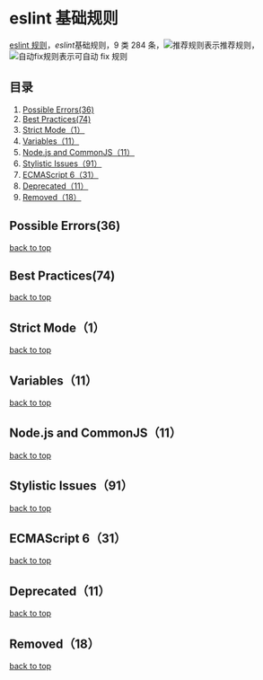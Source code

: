 <h1 id="eslint-basic">eslint 基础规则</h1>

[eslint 规则](https://cn.eslint.org/docs/rules/)，*eslint*基础规则，9 类 284 条，![推荐规则](../../assets/images/recommended.png)表示推荐规则，![自动fix规则](../../assets/images/wrench-fill.png)表示可自动 fix 规则

## 目录

1. [Possible Errors(36)](#possible-errors)
1. [Best Practices(74)](#best-practices)
1. [Strict Mode（1）](#strict-mode)
1. [Variables（11）](#variables)
1. [Node.js and CommonJS（11）](#nodejs-and-commonjs)
1. [Stylistic Issues（91）](#stylistic-issues)
1. [ECMAScript 6（31）](#es6)
1. [Deprecated（11）](#deprecated)
1. [Removed（18）](#removed)

<h2 id="possible-errors">Possible Errors(36)</h2>

[back to top](#eslint-basic)

<h2 id="best-practices">Best Practices(74)</h2>

[back to top](#eslint-basic)

<h2 id="strict-mode">Strict Mode（1）</h2>

[back to top](#eslint-basic)

<h2 id="variables">Variables（11）</h2>

[back to top](#eslint-basic)

<h2 id="nodejs-and-commonjs">Node.js and CommonJS（11）</h2>

[back to top](#eslint-basic)

<h2 id="stylistic-issues">Stylistic Issues（91）</h2>

[back to top](#eslint-basic)

<h2 id="es6">ECMAScript 6（31）</h2>

[back to top](#eslint-basic)

<h2 id="deprecated">Deprecated（11）</h2>

[back to top](#eslint-basic)

<h2 id="removed">Removed（18）</h2>

[back to top](#eslint-basic)
